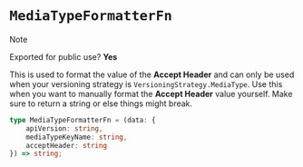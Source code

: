 # `MediaTypeFormatterFn`

> [!NOTE]
> Exported for public use? **Yes**

This is used to format the value of the **Accept Header** and can only be used when your versioning strategy is `VersioningStrategy.MediaType`. Use this when you want to manually format the **Accept Header** value yourself. Make sure to return a string or else things might break.

```typescript
type MediaTypeFormatterFn = (data: {
    apiVersion: string,
    mediaTypeKeyName: string,
    acceptHeader: string
}) => string;
```